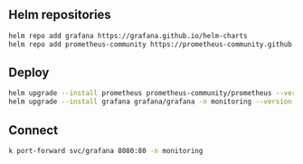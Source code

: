 
## Helm repositories

```bash
helm repo add grafana https://grafana.github.io/helm-charts
helm repo add prometheus-community https://prometheus-community.github.io/helm-charts
```

## Deploy

```bash
helm upgrade --install prometheus prometheus-community/prometheus --version 22.4.1 --create-namespace -n monitoring
helm upgrade --install grafana grafana/grafana -n monitoring --version 6.56.2 --create-namespace -n monitoring --values values/grafana.yaml
```

## Connect

```bash
k port-forward svc/grafana 8080:80 -n monitoring
```
